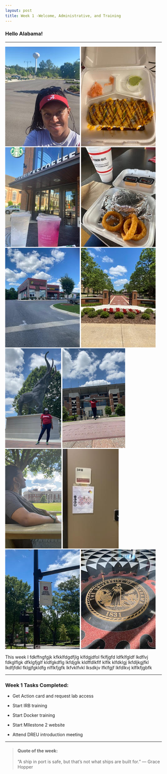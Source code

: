 ```yaml
---
layout: post
title: Week 1 -Welcome, Administrative, and Training
---
```


### Hello Alabama!

----

![uapwkone1](/images/uapwkone1.jpg) 
![uapwkone2](/images/uapwkone2.jpg)
![uapwkone3](/images/uapwkone3.jpg)
![uapwkone4](/images/uapwkone4.jpg)
![uapwkone5](/images/uapwkone5.jpg)
![uapwkone6](/images/uapwkone6.jpg)
![uapwkone7](/images/uapwkone7.jpg)
![uapwkone8](/images/uapwkone8.jpg)
![uapwkone9](/images/uapwkone9.jpg)
![uapwkone10](/images/uapwkone10.jpg)
![uapwkone11](/images/uapwkone11.jpg)
![uapwkone12](/images/uapwkone12.jpg)

This week I fdkffngfgjk kfkklfdgdfjlg klfdgjdfol fklfjgfd ldfklfgldf lkdflvj fdkglflgk dfklgfjglf kldfgkdflg lkfdjglk kldffdlkflf klflk klfdklgj lkfdljkgjfkl lkdfjfdkl fklgjfgkldfg nlflkfjgfk lkfvklfvkl lksdkjv lfklfgjf lkfdlkvj klflkfjgbfk

----

### Week 1 Tasks Completed:

- Get Action card and request lab access	

- Start IRB training

- Start Docker training

- Start MIlestone 2 website

- Attend DREU introduction meeting

----

> #### Quote of the week:
> “A ship in port is safe, but that’s not what ships are built for.” 
> — Grace Hopper
